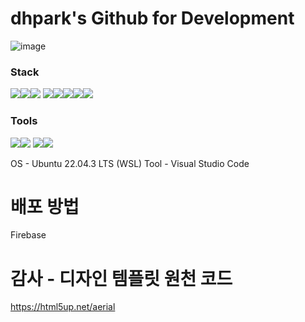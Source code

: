 # dhpark's Github for Development
![image](https://github.com/pdh4869/pdh4869.github.io/assets/76561901/7332fca7-ccbe-4420-bb50-5b58fbcf8d4b)

### Stack
<img src="https://img.shields.io/badge/python-3776AB?style=flat&logo=python&logoColor=white"><img src="https://img.shields.io/badge/html5-E34F26?style=flat&logo=html5&logoColor=white"><img src="https://img.shields.io/badge/css-1572B6?style=flat&logo=css3&logoColor=white">
<img src="https://img.shields.io/badge/javascript-F7DF1E?style=flat&logo=javascript&logoColor=black"><img src="https://img.shields.io/badge/mariaDB-003545?style=flat&logo=mariaDB&logoColor=white"><img src="https://img.shields.io/badge/spring-6DB33F?style=flat&logo=spring&logoColor=white"><img src="https://img.shields.io/badge/springboot-6DB33F?style=flat&logo=springboot&logoColor=white"><img src="https://img.shields.io/badge/linux-FCC624?style=flat&logo=linux&logoColor=black">

### Tools
<img src="https://img.shields.io/badge/Visual%20Studio%20Code-007ACC?style=flat&logo=Visual%20Studio%20Code&logoColor=white"/><img src="https://img.shields.io/badge/Anaconda-44A833?style=flat&logo=Anaconda&logoColor=white"/>
<img src="https://img.shields.io/badge/Eclipse%20IDE-2C2255?style=flat&logo=Eclipse%20IDE&logoColor=white
"/><img src="https://img.shields.io/badge/Vmware-607078?style=flat&logo=Vmware&logoColor=white"/>


OS - Ubuntu 22.04.3 LTS (WSL)
Tool - Visual Studio Code

# 배포 방법
Firebase

# 감사 - 디자인 템플릿 원천 코드
https://html5up.net/aerial
